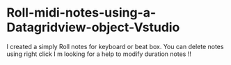 # Roll-midi-notes-using-a-Datagridview-object-Vstudio
I created a simply Roll notes for keyboard or beat box. 
You can delete notes using right click
I m looking for a help to modify duration notes !!
